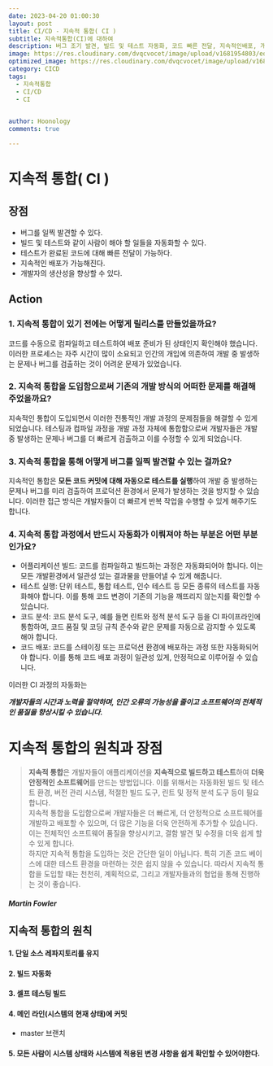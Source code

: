 ```yaml
---
date: 2023-04-20 01:00:30
layout: post
title: CI/CD - 지속적 통합( CI )
subtitle: 지속적통합(CI)에 대하여
description: 버그 조기 발견, 빌드 및 테스트 자동화, 코드 빠른 전달, 지속적인배포, 개발자의 생산성 향상
image: https://res.cloudinary.com/dvqcvocet/image/upload/v1681954803/eoe0iiqoeiq9ghldrltc.png
optimized_image: https://res.cloudinary.com/dvqcvocet/image/upload/v1681954803/eoe0iiqoeiq9ghldrltc.png 
category: CICD
tags:
  - 지속적통합
  - CI/CD
  - CI

  
author: Hoonology
comments: true

---
```


# 지속적 통합( CI )

## 장점
- 버그를 일찍 발견할 수 있다.
- 빌드 및 테스트와 같이 사람이 해야 할 일들을 자동화할 수 있다.
- 테스트가 완료된 코드에 대해 빠른 전달이 가능하다.
- 지속적인 배포가 가능해진다.
- 개발자의 생산성을 향상할 수 있다.

## Action
### 1. 지속적 통합이 있기 전에는 어떻게 릴리스를 만들었을까요?

코드를 수동으로 컴파일하고 테스트하여 배포 준비가 된 상태인지 확인해야 했습니다. 이러한 프로세스는 자주 시간이 많이 소요되고 인간의 개입에 의존하여 개발 중 발생하는 문제나 버그를 검출하는 것이 어려운 문제가 있었습니다.

### 2. 지속적 통합을 도입함으로써 기존의 개발 방식의 어떠한 문제를 해결해 주었을까요?

지속적인 통합이 도입되면서 이러한 전통적인 개발 과정의 문제점들을 해결할 수 있게 되었습니다. 테스팅과 컴파일 과정을 개발 과정 자체에 통합함으로써 개발자들은 개발 중 발생하는 문제나 버그를 더 빠르게 검출하고 이를 수정할 수 있게 되었습니다.

### 3. 지속적 통합을 통해 어떻게 버그를 일찍 발견할 수 있는 걸까요?

지속적인 통합은 **모든 코드 커밋에 대해 자동으로 테스트를 실행**하여 개발 중 발생하는 문제나 버그를 미리 검출하여 프로덕션 환경에서 문제가 발생하는 것을 방지할 수 있습니다. 이러한 접근 방식은 개발자들이 더 빠르게 반복 작업을 수행할 수 있게 해주기도 합니다.


### 4. 지속적 통합 과정에서 반드시 자동화가 이뤄져야 하는 부분은 어떤 부분인가요?

- 어플리케이션 빌드: 코드를 컴파일하고 빌드하는 과정은 자동화되어야 합니다. 이는 모든 개발환경에서 일관성 있는 결과물을 만들어낼 수 있게 해줍니다.  
- 테스트 실행: 단위 테스트, 통합 테스트, 인수 테스트 등 모든 종류의 테스트를 자동화해야 합니다. 이를 통해 코드 변경이 기존의 기능을 깨뜨리지 않는지를 확인할 수 있습니다.
- 코드 분석: 코드 분석 도구, 예를 들면 린트와 정적 분석 도구 등을 CI 파이프라인에 통합하여, 코드 품질 및 코딩 규칙 준수와 같은 문제를 자동으로 감지할 수 있도록 해야 합니다.
- 코드 배포: 코드를 스테이징 또는 프로덕션 환경에 배포하는 과정 또한 자동화되어야 합니다. 이를 통해 코드 배포 과정이 일관성 있게, 안정적으로 이루어질 수 있습니다.

이러한 CI 과정의 자동화는  

***개발자들의 시간과 노력을 절약하며, 인간 오류의 가능성을 줄이고 소프트웨어의 전체적인 품질을 향상시킬 수 있습니다.***



# 지속적 통합의 원칙과 장점

> **지속적 통합**은 개발자들이 애플리케이션을 **지속적으로 빌드하고 테스트**하여 **더욱 안정적인 소프트웨어**를 만드는 방법입니다. 이를 위해서는 자동화된 빌드 및 테스트 환경, 버전 관리 시스템, 적절한 빌드 도구, 린트 및 정적 분석 도구 등이 필요합니다.  
지속적 통합을 도입함으로써 개발자들은 더 빠르게, 더 안정적으로 소프트웨어를 개발하고 배포할 수 있으며, 더 많은 기능을 더욱 안전하게 추가할 수 있습니다. 이는 전체적인 소프트웨어 품질을 향상시키고, 결함 발견 및 수정을 더욱 쉽게 할 수 있게 합니다.  
하지만 지속적 통합을 도입하는 것은 간단한 일이 아닙니다. 특히 기존 코드 베이스에 대한 테스트 환경을 마련하는 것은 쉽지 않을 수 있습니다. 따라서 지속적 통합을 도입할 때는 천천히, 계획적으로, 그리고 개발자들과의 협업을 통해 진행하는 것이 좋습니다.
#### ***Martin Fowler***


## 지속적 통합의 원칙
#### 1. 단일 소스 레파지토리를 유지
#### 2. 빌드 자동화 
#### 3. 셀프 테스팅 빌드
#### 4. 메인 라인(시스템의 현재 상태)에 커밋
- master 브랜치
#### 5. 모든 사람이 시스템 상태와 시스템에 적용된 변경 사항을 쉽게 확인할 수 있어야한다.

